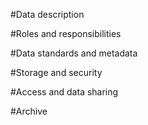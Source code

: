 #Data description

#Roles and responsibilities

#Data standards and metadata

#Storage and security

#Access and data sharing

#Archive
